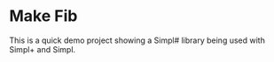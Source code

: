 # Make Fib #

This is a quick demo project showing a Simpl# library being used with Simpl+ and Simpl.